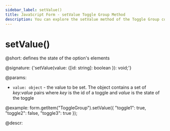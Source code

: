```yaml
---
sidebar_label: setValue()
title: JavaScript Form - setValue Toggle Group Method 
description: You can explore the setValue method of the Toggle Group control of Form in the documentation of the DHTMLX JavaScript UI library. Browse developer guides and API reference, try out code examples and live demos, and download a free 30-day evaluation version of DHTMLX Suite.
---
```


# setValue()

@short: defines the state of the option's elements

@signature: {'setValue(value: {[id: string]: boolean }): void;'}

@params: 

- `value: object` - the value to be set. The object contains a set of <i>key:value</i> pairs where <i>key</i> is the id of a toggle and <i>value</i> is the state of the toggle


@example:
form.getItem("ToggleGroup").setValue({
    "toggle1": true,
    "toggle2": false,
    "toggle3": true
});

@descr: